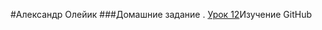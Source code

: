 #Александр Олейик
###Домашние задание .
[Урок 12](https://aleksander7kovcheg.github.io/bootstrap-project1/)Изучение GitHub
